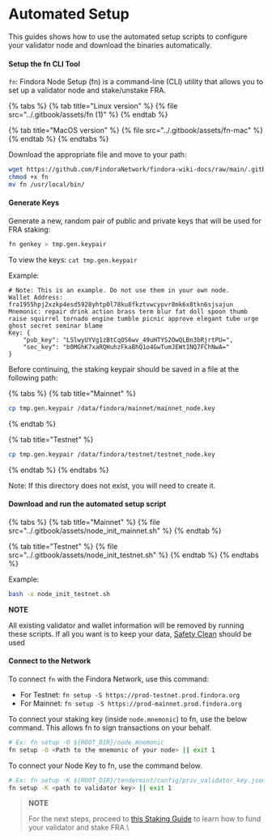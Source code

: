 # Automated Setup

This guides shows how to use the automated setup scripts to configure your validator node and download the binaries automatically.

#### Setup the fn CLI Tool[​](https://wiki.findora.org/docs/validators/automated-setup#setup-the-fn-cli-tool) <a href="#setup-the-fn-cli-tool" id="setup-the-fn-cli-tool"></a>

`fn`: Findora Node Setup (fn) is a command-line (CLI) utility that allows you to set up a validator node and stake/unstake FRA.

{% tabs %}
{% tab title="Linux version" %}
{% file src="../.gitbook/assets/fn (1)" %}
{% endtab %}

{% tab title="MacOS version" %}
{% file src="../.gitbook/assets/fn-mac" %}
{% endtab %}
{% endtabs %}

Download the appropriate file and move to your path:

```bash
wget https://github.com/FindoraNetwork/findora-wiki-docs/raw/main/.gitbook/assets/fn
chmod +x fn
mv fn /usr/local/bin/
```

#### Generate Keys[​](https://wiki.findora.org/docs/validators/automated-setup#generate-keys) <a href="#generate-keys" id="generate-keys"></a>

Generate a new, random pair of public and private keys that will be used for FRA staking:

```bash
fn genkey > tmp.gen.keypair
```

To view the keys: `cat tmp.gen.keypair`

Example:

```
# Note: This is an example. Do not use them in your own node.
Wallet Address: fra1955hpj2xzkp4esd5928yhtp0l78ku8fkztvwcypvr8mk6x8tkn6sjsajun
Mnemonic: repair drink action brass term blur fat doll spoon thumb raise squirrel tornado engine tumble picnic approve elegant tube urge ghost secret seminar blame
Key: {
    "pub_key": "LSlwyUYVg1zBtCqOS6wv_49uHTYS2OwQLBn3bRjrtPU=",
    "sec_key": "b0MGhK7xaRQHuhzFkaBhQ1o4GwTumJEWt1NQ7FChNwA="
}
```

Before continuing, the staking keypair should be saved in a file at the following path:

{% tabs %}
{% tab title="Mainnet" %}
```bash
cp tmp.gen.keypair /data/findora/mainnet/mainnet_node.key
```
{% endtab %}

{% tab title="Testnet" %}
```bash
cp tmp.gen.keypair /data/findora/testnet/testnet_node.key
```
{% endtab %}
{% endtabs %}

Note: If this directory does not exist, you will need to create it.

#### Download and run the automated setup script[​](https://wiki.findora.org/docs/validators/automated-setup#download-and-run-the-automated-setup-script) <a href="#download-and-run-the-automated-setup-script" id="download-and-run-the-automated-setup-script"></a>

{% tabs %}
{% tab title="Mainnet" %}
{% file src="../.gitbook/assets/node_init_mainnet.sh" %}
{% endtab %}

{% tab title="Testnet" %}
{% file src="../.gitbook/assets/node_init_testnet.sh" %}
{% endtab %}
{% endtabs %}

Example:

```bash
bash -x node_init_testnet.sh
```

**NOTE**

All existing validator and wallet information will be removed by running these scripts. If all you want is to keep your data, [Safety Clean](version-update.md#auto-safety-clean) should be used

#### Connect to the Network[​](https://wiki.findora.org/docs/validators/automated-setup#connect-to-the-network) <a href="#connect-to-the-network" id="connect-to-the-network"></a>

To connect `fn` with the Findora Network, use this command:

* For Testnet: `fn setup -S https://prod-testnet.prod.findora.org`
* For Mainnet: `fn setup -S https://prod-mainnet.prod.findora.org`

To connect your staking key (inside `node.mnemonic`) to fn, use the below command. This allows fn to sign transactions on your behalf.

```bash
# Ex: fn setup -O ${ROOT_DIR}/node.mnemonic
fn setup -O <Path to the mnemonic of your node> || exit 1
```

To connect your Node Key to fn, use the command below.

```bash
# Ex: fn setup -K ${ROOT_DIR}/tendermint/config/priv_validator_key.json
fn setup -K <path to validator key> || exit 1
```

> **NOTE**
>
> For the next steps, proceed to [this Staking Guide](staking-guide.md) to learn how to fund your validator and stake FRA.\
>
